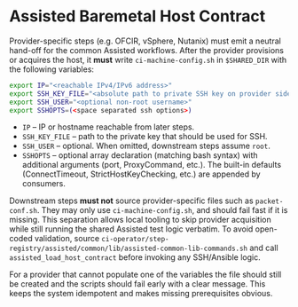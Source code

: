 # Assisted Baremetal Host Contract

Provider-specific steps (e.g. OFCIR, vSphere, Nutanix) must emit a neutral hand-off
for the common Assisted workflows. After the provider provisions or acquires the host,
it **must** write `ci-machine-config.sh` in `$SHARED_DIR` with the following variables:

```bash
export IP="<reachable IPv4/IPv6 address>"
export SSH_KEY_FILE="<absolute path to private SSH key on provider side>"
export SSH_USER="<optional non-root username>"
export SSHOPTS=(<space separated ssh options>)
```

* `IP` – IP or hostname reachable from later steps.
* `SSH_KEY_FILE` – path to the private key that should be used for SSH.
* `SSH_USER` – optional. When omitted, downstream steps assume `root`.
* `SSHOPTS` – optional array declaration (matching bash syntax) with additional
  arguments (port, ProxyCommand, etc.). The built-in defaults (ConnectTimeout,
  StrictHostKeyChecking, etc.) are appended by consumers.

Downstream steps **must not** source provider-specific files such as
`packet-conf.sh`. They may only use `ci-machine-config.sh`, and should fail fast
if it is missing. This separation allows local tooling to skip provider
acquisition while still running the shared Assisted test logic verbatim. To
avoid open-coded validation, source `ci-operator/step-registry/assisted/common/lib/assisted-common-lib-commands.sh`
and call `assisted_load_host_contract` before invoking any SSH/Ansible logic.

For a provider that cannot populate one of the variables the file should still be
created and the scripts should fail early with a clear message. This keeps the
system idempotent and makes missing prerequisites obvious.
